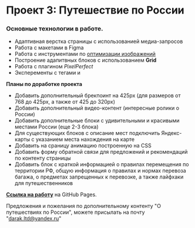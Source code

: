 # Проект 3: Путешествие по России

### Основные технологии в работе.
* Адаптивная верстка страницы с использованией медиа-запросов
* Работа с макетами в Figma
* Работа с инструментами по [оптимизации изображений](https://tinypng.com/)
* Построение адапитвных блоков с использованием **Grid**
* Работа с плагином *PixelPerfect*
* Эксперементы с тегами *<abbr>* и *<figure>*


**Планы по доработке проекта**

* Добавить дополнительный брекпоинт на 425px (для размеров от 768 до 425px, а также от 425 до 320px)
* Добавить дополнительный видео-контент (интересные ролики о России)
* Добавить дополнительные блоки с удивительными и красивыми местами России (еще 2-3 блока)
* Для существующих блоков с описание мест подключить Яндекс-карты с указанием места нахождения на карте
* Добавить на сраницу анимацию построенную на CSS
* Добавить форму обратной связи для предложений и рекомендаций по контенту страницы
* Добавить блок с краткой информацией о правилах перемещения по территории РФ, общую информация о правилах и нормах перевоза багажа, о предметах запрещенных к перевозке, а также лайфхаки для путешественников


**[Ссылка на работу](https://michael2m-dot.github.io/russian-travel/index.html)** на GitHub Pages.

Предложения и пожелания по дополнительному контенту "О путешествиях по России", можете присылать на почту "darak.ltd@yandex.ru"
